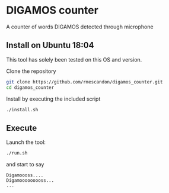 # DIGAMOS counter

A counter of words DIGAMOS detected through microphone

## Install on Ubuntu 18:04

This tool has solely been tested on this OS and version.

Clone the repository

```sh
git clone https://github.com/rmescandon/digamos_counter.git
cd digamos_counter
```

Install by executing the included script
```sh
./install.sh
```

## Execute

Launch the tool:

```sh
./run.sh
```

and start to say

```
Digamoooss....
Digamooooooooss...
...

```